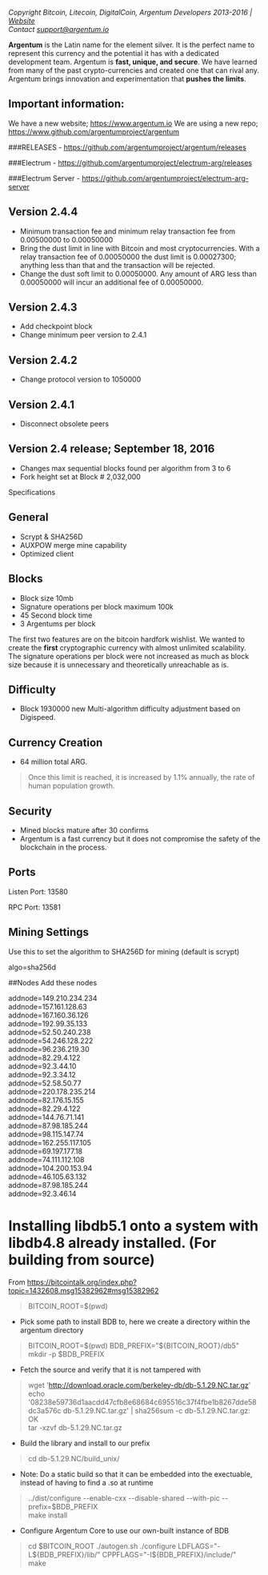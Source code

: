 *Copyright Bitcoin, Litecoin, DigitalCoin, Argentum Developers 2013-2016 | [Website](http://www.argentum.io)*  
*Contact support@argentum.io*

**Argentum** is the Latin name for the element silver. It is the perfect name to represent this currency and the potential it has with a dedicated development team. Argentum is **fast, unique, and secure**. We have learned from many of the past crypto-currencies and created one that can rival any. Argentum brings innovation and experimentation that **pushes the limits**.

## Important information:
We have a new website; https://www.argentum.io 
We are using a new repo; https://www.github.com/argentumproject/argentum 

###RELEASES - https://github.com/argentumproject/argentum/releases

###Electrum - https://github.com/argentumproject/electrum-arg/releases

###Electrum Server - https://github.com/argentumproject/electrum-arg-server

## Version 2.4.4
- Minimum transaction fee and minimum relay transaction fee from 0.00500000 to 0.00050000 
- Bring the dust limit in line with Bitcoin and most cryptocurrencies. With a relay transaction fee of 0.00050000 the dust limit is 0.00027300; anything less than that and the transaction will be rejected. 
- Change the dust soft limit to 0.00050000. Any amount of ARG less than 0.00050000 will incur an additional fee of 0.00050000. 

## Version 2.4.3
- Add checkpoint block
- Change minimum peer version to 2.4.1

## Version 2.4.2
- Change protocol version to 1050000

## Version 2.4.1
- Disconnect obsolete peers

## Version 2.4 release; September 18, 2016
- Changes max sequential blocks found per algorithm from 3 to 6
- Fork height set at Block # 2,032,000

Specifications

## General
- Scrypt & SHA256D
- AUXPOW merge mine capability
- Optimized client

## Blocks
- Block size 10mb
- Signature operations per block maximum 100k
- 45 Second block time
- 3 Argentums per block

The first two features are on the bitcoin hardfork wishlist. We wanted to create the **first** cryptographic currency with almost unlimited scalability. The signature operations per block were not increased as much as block size because it is unnecessary and theoretically unreachable as is.

## Difficulty
- Block 1930000 new Multi-algorithm difficulty adjustment based on Digispeed.

## Currency Creation
- 64 million total ARG. 
> Once this limit is reached, it is increased by 1.1% annually, the rate of human population growth.

## Security
- Mined blocks mature after 30 confirms
- Argentum is a fast currency but it does not compromise the safety of the blockchain in the process.

## Ports
Listen Port: 13580

RPC Port: 13581

## Mining Settings
Use this to set the algorithm to SHA256D for mining (default is scrypt)  

algo=sha256d

##Nodes
Add these nodes

addnode=149.210.234.234  
addnode=157.161.128.63  
addnode=167.160.36.126  
addnode=192.99.35.133  
addnode=52.50.240.238  
addnode=54.246.128.222  
addnode=96.236.219.30  
addnode=82.29.4.122  
addnode=92.3.44.10  
addnode=92.3.34.12  
addnode=52.58.50.77  
addnode=220.178.235.214  
addnode=82.176.15.155  
addnode=82.29.4.122  
addnode=144.76.71.141  
addnode=87.98.185.244  
addnode=98.115.147.74  
addnode=162.255.117.105  
addnode=69.197.177.18  
addnode=74.111.112.108  
addnode=104.200.153.94  
addnode=46.105.63.132  
addnode=87.98.185.244  
addnode=92.3.46.14  

# Installing libdb5.1 onto a system with libdb4.8 already installed. (For building from source)
From https://bitcointalk.org/index.php?topic=1432608.msg15382962#msg15382962  

> BITCOIN_ROOT=$(pwd)  

- Pick some path to install BDB to, here we create a directory within the argentum directory
> BITCOIN_ROOT=$(pwd)  
> BDB_PREFIX="${BITCOIN_ROOT}/db5"  
> mkdir -p $BDB_PREFIX

- Fetch the source and verify that it is not tampered with
> wget 'http://download.oracle.com/berkeley-db/db-5.1.29.NC.tar.gz'  
> echo '08238e59736d1aacdd47cfb8e68684c695516c37f4fbe1b8267dde58dc3a576c  db-5.1.29.NC.tar.gz' | sha256sum -c db-5.1.29.NC.tar.gz: OK   
> tar -xzvf db-5.1.29.NC.tar.gz

- Build the library and install to our prefix
> cd db-5.1.29.NC/build_unix/  
- Note: Do a static build so that it can be embedded into the exectuable, instead of having to find a .so at runtime
> ../dist/configure --enable-cxx --disable-shared --with-pic --prefix=$BDB_PREFIX  
> make install

- Configure Argentum Core to use our own-built instance of BDB
> cd $BITCOIN_ROOT  
> ./autogen.sh  
> ./configure LDFLAGS="-L${BDB_PREFIX}/lib/" CPPFLAGS="-I${BDB_PREFIX}/include/"  
> make


